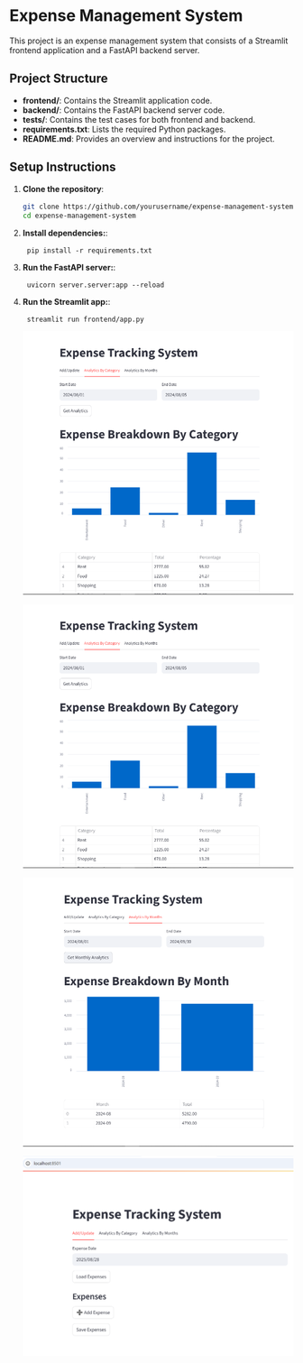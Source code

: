 # Expense Management System

This project is an expense management system that consists of a Streamlit frontend application and a FastAPI backend server.


## Project Structure

- **frontend/**: Contains the Streamlit application code.
- **backend/**: Contains the FastAPI backend server code.
- **tests/**: Contains the test cases for both frontend and backend.
- **requirements.txt**: Lists the required Python packages.
- **README.md**: Provides an overview and instructions for the project.


## Setup Instructions

1. **Clone the repository**:
   ```bash
   git clone https://github.com/yourusername/expense-management-system.git
   cd expense-management-system
   ```
1. **Install dependencies:**:   
   ```commandline
    pip install -r requirements.txt
   ```
1. **Run the FastAPI server:**:   
   ```commandline
    uvicorn server.server:app --reload
   ```
1. **Run the Streamlit app:**:   
   ```commandline
    streamlit run frontend/app.py
   ```

   ![Analytics Interface](https://github.com/calfav/expense_tracker/blob/master/Analytics_category.png)

   ![Analytics Interface](https://github.com/calfav/expense_tracker/blob/master/Analytics_category.png)

   ![Analytics Interface](https://github.com/calfav/expense_tracker/blob/master/Analytics_month.png)

   ![Analytics Interface](https://github.com/calfav/expense_tracker/blob/master/Expense%20Interface.png)


